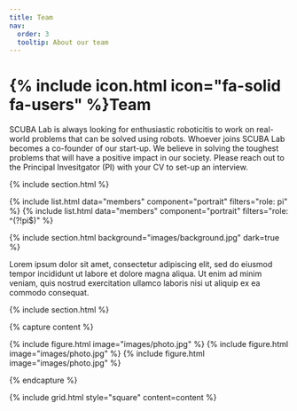 ```yaml
---
title: Team
nav:
  order: 3
  tooltip: About our team
---
```


# {% include icon.html icon="fa-solid fa-users" %}Team

SCUBA Lab is always looking for enthusiastic roboticitis to work on real-world problems that can be solved using robots. Whoever joins SCUBA Lab becomes a co-founder of our start-up. We believe in solving the toughest problems that will have a positive impact in our society. Please reach out to the Principal Invesitgator (PI) with your CV to set-up an interview.

{% include section.html %}

{% include list.html data="members" component="portrait" filters="role: pi" %}
{% include list.html data="members" component="portrait" filters="role: ^(?!pi$)" %}

{% include section.html background="images/background.jpg" dark=true %}

Lorem ipsum dolor sit amet, consectetur adipiscing elit, sed do eiusmod tempor
incididunt ut labore et dolore magna aliqua. Ut enim ad minim veniam, quis
nostrud exercitation ullamco laboris nisi ut aliquip ex ea commodo consequat.

{% include section.html %}

{% capture content %}

{% include figure.html image="images/photo.jpg" %}
{% include figure.html image="images/photo.jpg" %}
{% include figure.html image="images/photo.jpg" %}

{% endcapture %}

{% include grid.html style="square" content=content %}
